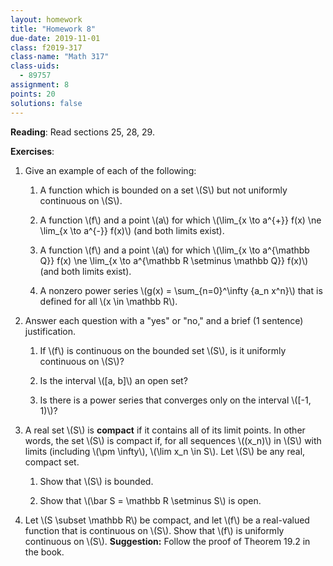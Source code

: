 ```yaml
---
layout: homework
title: "Homework 8"
due-date: 2019-11-01
class: f2019-317
class-name: "Math 317"
class-uids: 
  - 89757
assignment: 8
points: 20
solutions: false
---
```


**Reading**: 
Read sections 25, 28, 29.

**Exercises**:

1.  Give an example of each of the following:

    1.  A function which is bounded on a set \\(S\\) but not uniformly continuous on \\(S\\).
    
    2.  A function \\(f\\) and a point \\(a\\) for which \\(\lim_{x \to
        a^{+}} f(x) \ne \lim_{x \to a^{-}} f(x)\\) (and both limits exist).

    3.  A function \\(f\\) and a point \\(a\\) for which \\(\lim_{x \to
        a^{\mathbb Q}} f(x) \ne \lim_{x \to a^{\mathbb R \setminus \mathbb Q}} f(x)\\) (and both limits exist).
    
    4.  A nonzero power series \\(g(x) = \sum_{n=0}^\infty {a_n x^n}\\) that is defined for all \\(x \in \mathbb R\\).
    
2.  Answer each question with a "yes" or "no," and a brief (1 sentence) justification.

    1.  If \\(f\\) is continuous on the bounded set \\(S\\), is it uniformly continuous on \\(S\\)?
    
    2.  Is the interval \\([a, b]\\) an open set?
    
    3.  Is there is a power series that converges only on the interval \\([-1, 1)\\)?

3.  A real set \\(S\\) is **compact** if it contains all of its limit points. In
    other words, the set \\(S\\) is compact if, for all sequences
    \\((x_n)\\) in \\(S\\) with limits (including \\(\pm \infty\\), \\(\lim x_n \in S\\). Let \\(S\\) be any real, compact set.
    
    1.  Show that \\(S\\) is bounded.
    
    2.  Show that \\(\bar S = \mathbb R \setminus S\\) is open.
    
4.  Let \\(S \subset \mathbb R\\) be compact, and let \\(f\\) be a real-valued function that is continuous on
    \\(S\\). Show that \\(f\\) is uniformly continuous on \\(S\\).
    **Suggestion:** Follow the proof of Theorem 19.2 in the book.
